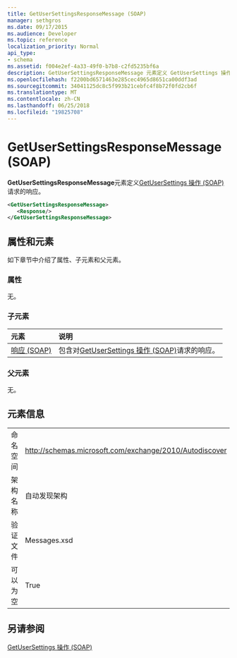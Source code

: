 ```yaml
---
title: GetUserSettingsResponseMessage (SOAP)
manager: sethgros
ms.date: 09/17/2015
ms.audience: Developer
ms.topic: reference
localization_priority: Normal
api_type:
- schema
ms.assetid: f004e2ef-4a33-49f0-b7b8-c2fd5235bf6a
description: GetUserSettingsResponseMessage 元素定义 GetUserSettings 操作 (SOAP) 请求的响应。
ms.openlocfilehash: f2200bd6571463e285cec4965d8651ca00ddf3ad
ms.sourcegitcommit: 34041125dc8c5f993b21cebfc4f8b72f0fd2cb6f
ms.translationtype: MT
ms.contentlocale: zh-CN
ms.lasthandoff: 06/25/2018
ms.locfileid: "19825708"
---
```

# <a name="getusersettingsresponsemessage-soap"></a>GetUserSettingsResponseMessage (SOAP)

**GetUserSettingsResponseMessage**元素定义[GetUserSettings 操作 (SOAP)](getusersettings-operation-soap.md)请求的响应。 
  
```XML
<GetUserSettingsResponseMessage>
   <Response/>
</GetUserSettingsResponseMessage>
```

## <a name="attributes-and-elements"></a>属性和元素

如下章节中介绍了属性、子元素和父元素。
  
### <a name="attributes"></a>属性

无。
  
### <a name="child-elements"></a>子元素

|**元素**|**说明**|
|:-----|:-----|
|[响应 (SOAP)](response-soap.md) <br/> |包含对[GetUserSettings 操作 (SOAP)](getusersettings-operation-soap.md)请求的响应。  <br/> |
   
### <a name="parent-elements"></a>父元素

无。
  
## <a name="element-information"></a>元素信息

|||
|:-----|:-----|
|命名空间  <br/> |http://schemas.microsoft.com/exchange/2010/Autodiscover  <br/> |
|架构名称  <br/> |自动发现架构  <br/> |
|验证文件  <br/> |Messages.xsd  <br/> |
|可以为空  <br/> |True  <br/> |
   
## <a name="see-also"></a>另请参阅



[GetUserSettings 操作 (SOAP)](getusersettings-operation-soap.md)

